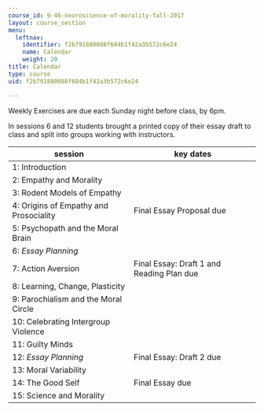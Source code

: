 ```yaml
---
course_id: 9-46-neuroscience-of-morality-fall-2017
layout: course_section
menu:
  leftnav:
    identifier: f2b791880088f684b1f42a3b572c6e24
    name: Calendar
    weight: 20
title: Calendar
type: course
uid: f2b791880088f684b1f42a3b572c6e24

---
```


Weekly Exercises are due each Sunday night before class, by 6pm.

In sessions 6 and 12 students brought a printed copy of their essay draft to class and split into groups working with instructors.

| session | key dates |
| --- | --- |
| 1: Introduction | &nbsp; |
| 2: Empathy and Morality | &nbsp; |
| 3: Rodent Models of Empathy | &nbsp; |
| 4: Origins of Empathy and Prosociality | Final Essay Proposal due |
| 5: Psychopath and the Moral Brain | &nbsp; |
| 6: _Essay Planning_ | &nbsp; |
| 7: Action Aversion | Final Essay: Draft 1 and Reading Plan due |
| 8: Learning, Change, Plasticity | &nbsp; |
| 9: Parochialism and the Moral Circle | &nbsp; |
| 10: Celebrating Intergroup Violence | &nbsp; |
| 11: Guilty Minds | &nbsp; |
| 12: _Essay Planning_ | Final Essay: Draft 2 due |
| 13: Moral Variability | &nbsp; |
| 14: The Good Self | Final Essay due |
| 15: Science and Morality |
